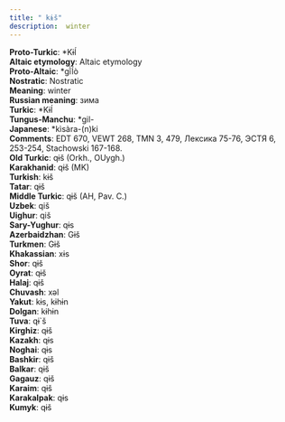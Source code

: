 ```yaml
---
title: " kɨš"
description:  winter
---
```


<strong>Proto-Turkic</strong>:  *Kɨĺ<br>
<strong>Altaic etymology</strong>:  Altaic etymology<br>
<strong> Proto-Altaic</strong>:  *gĭ̀ĺò<br>
<strong>Nostratic</strong>:  Nostratic<br>
<strong>Meaning</strong>:  winter<br>
<strong>Russian meaning</strong>:  зима<br>
<strong>Turkic</strong>:  *Kɨĺ<br>
<strong>Tungus-Manchu</strong>:  *gil-<br>
<strong>Japanese</strong>:  *kìsàra-(n)ki<br>
<strong>Comments</strong>:  EDT 670, VEWT 268, TMN 3, 479, Лексика 75-76, ЭСТЯ 6, 253-254, Stachowski 167-168.<br>
<strong>Old Turkic</strong>:  qɨš (Orkh., OUygh.)<br>
<strong>Karakhanid</strong>:  qɨš (MK)<br>
<strong>Turkish</strong>:  kɨš<br>
<strong>Tatar</strong>:  qɨš<br>
<strong>Middle Turkic</strong>:  qɨš (AH, Pav. C.)<br>
<strong>Uzbek</strong>:  qiš<br>
<strong>Uighur</strong>:  qiš<br>
<strong>Sary-Yughur</strong>:  qɨs<br>
<strong>Azerbaidzhan</strong>:  Gɨš<br>
<strong>Turkmen</strong>:  Gɨš<br>
<strong>Khakassian</strong>:  xɨs<br>
<strong>Shor</strong>:  qɨš<br>
<strong>Oyrat</strong>:  qɨš<br>
<strong>Halaj</strong>:  qɨš<br>
<strong>Chuvash</strong>:  xǝl<br>
<strong>Yakut</strong>:  kɨs, kɨhɨn<br>
<strong>Dolgan</strong>:  kɨhɨn<br>
<strong>Tuva</strong>:  qɨ`š<br>
<strong>Kirghiz</strong>:  qɨš<br>
<strong>Kazakh</strong>:  qɨs<br>
<strong>Noghai</strong>:  qɨs<br>
<strong>Bashkir</strong>:  qɨš<br>
<strong>Balkar</strong>:  qɨš<br>
<strong>Gagauz</strong>:  qɨš<br>
<strong>Karaim</strong>:  qɨš<br>
<strong>Karakalpak</strong>:  qɨs<br>
<strong>Kumyk</strong>:  qɨš<br>


